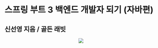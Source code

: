 # 스프링 부트 3 백엔드 개발자 되기 (자바편)
## 신선영 지음 / 골든 래빗
<p align="center">
  <img src="https://github.com/lecielpourlamer/springboot3-book/assets/88413718/7de84719-2602-4e29-9dc2-76513dd43de2" />
</p>
